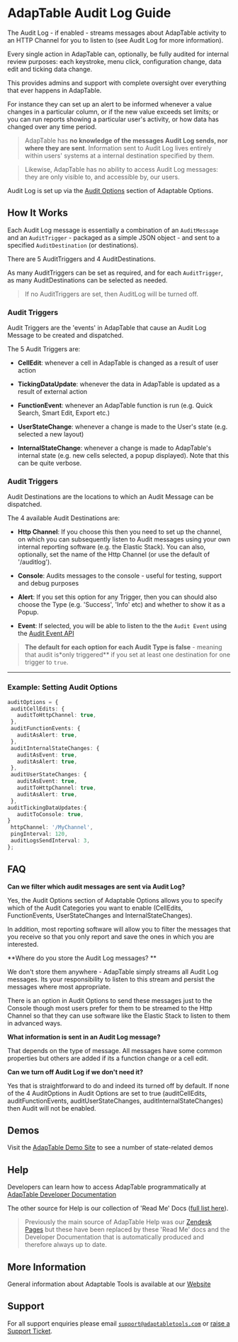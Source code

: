 # AdapTable Audit Log Guide

The Audit Log - if enabled - streams messages about AdapTable activity to an HTTP Channel for you to listen to (see Audit Log for more information).

Every single action in AdapTable can, optionally, be fully audited for internal review purposes: each keystroke, menu click, configuration change, data edit and ticking data change.

This provides admins and support with complete oversight over everything that ever happens in AdapTable.

For instance they can set up an alert to be informed whenever a value changes in a particular column, or if the new value exceeds set limits; or you can run reports showing a particular user's activity, or how data has changed over any time period.

> AdapTable has **no knowledge of the messages Audit Log sends, nor where they are sent**.  Information sent to Audit Log lives entirely within users' systems at a internal destination specified by them.

> Likewise, AdapTable has no ability to access Audit Log messages: they are only visible to, and accessible by, our users.​​

Audit Log is set up via the [Audit Options](https://api.adaptabletools.com/interfaces/_src_adaptableoptions_auditoptions_.auditoptions.html) section of Adaptable Options.

## How It Works
Each Audit Log message is essentially a combination of an `AuditMessage` and an `AuditTrigger` - packaged as a simple JSON object - and sent to a specified `AuditDestination` (or destinations).

There are 5 AuditTriggers and 4 AuditDestinations.

As many AuditTriggers can be set as required, and for each `AuditTrigger`, as many AuditDestinations can be selected as needed.

> If no AuditTriggers are set, then AuditLog will be turned off.


### Audit Triggers

Audit Triggers are the 'events' in AdapTable that cause an Audit Log Message to be created and dispatched.

The 5 Audit Triggers are:

- **CellEdit**: whenever a cell in AdapTable is changed as a result of user action

- **TickingDataUpdate**: whenever the data in AdapTable is updated as a result of external action

- **FunctionEvent**: whenever an AdapTable function is run (e.g. Quick Search, Smart Edit, Export etc.)

- **UserStateChange**: whenever a change is made to the User's state (e.g. selected a new layout)

- **InternalStateChange**: whenever a change is made to AdapTable's internal state (e.g. new cells selected, a popup displayed). Note that this can be quite verbose.

### Audit Triggers

Audit Destinations are the locations to which an Audit Message can be dispatched.

The 4 available Audit Destinations are:

- **Http Channel**: If you choose this then you need to set up the channel, on which you can subsequently listen to Audit messages using your own internal reporting software (e.g. the Elastic Stack).  You can also, optionally, set the name of the Http Channel (or use the default of '/auditlog').

- **Console**: Audits messages to the console - useful for testing, support and debug purposes

- **Alert**: If you set this option for any Trigger, then you can should also choose the Type (e.g. 'Success', 'Info' etc) and whether to show it as a Popup.

- **Event**: If selected, you will be able to listen to the the `Audit Event` using the [Audit Event API](_src_api_auditeventapi_.auditeventapi.html)

> **The default for each option for each Audit Type is false** - meaning that audit is*only triggered** if you set at least one destination for one trigger to `true`.

--------------

### Example: Setting Audit Options

```ts
auditOptions = {
 auditCellEdits: {
   auditToHttpChannel: true,
 },
 auditFunctionEvents: {
   auditAsAlert: true,
 },
 auditInternalStateChanges: {
   auditAsEvent: true,
   auditAsAlert: true,
 },
 auditUserStateChanges: {
   auditAsEvent: true,
   auditToHttpChannel: true,
   auditAsAlert: true,
 },
auditTickingDataUpdates:{
   auditToConsole: true,
}
 httpChannel: '/MyChannel',
 pingInterval: 120,
 auditLogsSendInterval: 3,
};

```


## FAQ

**Can we filter which audit messages are sent via Audit Log?**

Yes, the Audit Options section of Adaptable Options allows you to specify which of the Audit Categories you want to enable (CellEdits, FunctionEvents, UserStateChanges and InternalStateChanges).

In addition, most reporting software will allow you to filter the messages that you receive so that you only report and save the ones in which you are interested.

**Where do you store the Audit Log messages? **

We don't store them anywhere - AdapTable simply streams all Audit Log messages. Its your responsibility to listen to this stream and persist the messages where most appropriate.

There is an option in Audit Options to send these messages just to the Console though most users prefer for them to be streamed to the Http Channel so that they can use software like the Elastic Stack to listen to them in advanced ways.

**What information is sent in an Audit Log message?**

That depends on the type of message. All messages have some common properties but others are added if its a function change or a cell edit.

**Can we turn off Audit Log if we don't need it?**

Yes that is straightforward to do and indeed its turned off by default. If none of the 4 AuditOptions in Audit Options are set to true (auditCellEdits, auditFunctionEvents, auditUserStateChanges, auditInternalStateChanges) then Audit will not be enabled.


## Demos

Visit the [AdapTable Demo Site](https://demo.adaptabletools.com/adaptablestate) to see a number of state-related demos

## Help

Developers can learn how to access AdapTable programmatically at [AdapTable Developer Documentation](https://api.adaptabletools.com) 

The other source for Help is our collection of 'Read Me' Docs ([full list here](https://github.com/AdaptableTools/adaptable/blob/master/packages/adaptable/readme/readme-list.md)).

> Previously the main source of AdapTable Help was our [Zendesk Pages](https://adaptabletools.zendesk.com/hc/en-us/articles/360007083017-Help-) but these have been replaced by these 'Read Me' docs and the Developer Documentation that is automatically produced and therefore always up to date.

## More Information

General information about Adaptable Tools is available at our [Website](http://www.adaptabletools.com) 

## Support

For all support enquiries please email [`support@adaptabletools.com`](mailto:support@adaptabletools.com) or [raise a Support Ticket](https://adaptabletools.zendesk.com/hc/en-us/requests/new).
